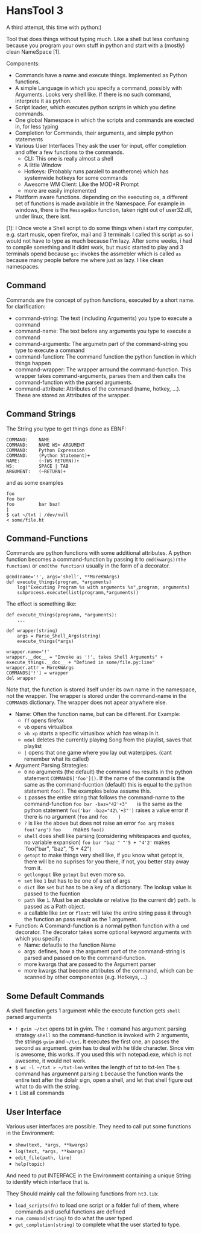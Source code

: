 HansTool 3
========

A third attempt, this time with python:)

Tool that does things without typing much. Like a shell but less confusing
because you program your own stuff in python and start with a (mostly) clean NameSpace [1].

Components:
*   Commands have a name and execute things. Implemented as Python functions.
*   A simple Language in which you specify a command, possibly with Arguments.
    Looks very shell like. If there is no such command, interprete it as python.
*   Script loader, which executes python scripts in which you define commands.
*   One global Namespace in which the scripts and commands are exected in, for less typing
*   Completion for Commands, their arguments, and simple python statements
*   Various User Interfaces They ask the user for input, offer completion and
    offer a few functions to the commands.
    *   CLI: This one is really almost a shell
    *   A little Window
    *   Hotkeys: (Probably runs paralell to anotherone) which has systemwide hotkeys for some commands
    *   Awesome WM Client: Like the MOD+R Prompt
    *   more are easily implemented
*   Plattform aware functions. depending on the executing os, a different set of 
    functions is made available in the Namespace. For example in windows, there is the
    `MessageBox` function, taken right out of user32.dll, under linux, there isnt.

[1]: I Once wrote a Shell script to do some things when i start my computer,
    e.g. start music, open firefox, mail and 3 terminals I called this script
    `as` so i would not have to type as much because I'm lazy. After some
    weeks, i had to compile something and it didnt work, but music started to
    play and 3 terminals opend because `gcc` invokes the assmebler which is
    called `as` because many people before me where just as lazy.
    I like clean namespaces.

Command
-----

Commands are the concept of python functions, executed by a short name.
for clarification:
*   command-string: The text (including Arguments) you type to execute a command
*   command-name: The text before any arguments you type to execute a command
*   command-arguments: The argumetn part of the command-string  you type to execute a command
*   command-function: The command function the python function in which things happen
*   command-wrapper: The wrapper arround the command-function. This wrapper
    takes command-arguments, parses them and then calls the command-function with the parsed arguments.
*   command-attribute:  Attributes of the command (name, hotkey, ...). These are stored as Attributes of the wrapper.


Command Strings
------

The String you type to get things done as EBNF:

    COMMAND:    NAME
    COMMAND:    NAME WS+ ARGUMENT
    COMMAND:    Python Expression
    COMMAND:    (Python Statement)+
    NAME:       (~(WS RETURN))+
    WS:         SPACE | TAB
    ARGUMENT:   (~RETURN)+

and as some examples

    foo
    foo bar
    foo         bar baz!
    |
    $ cat ~/txt | /dev/null
    < some/file.ht


Command-Functions
---


Commands are python functions with some additional attributes. A python function becomes a command-function
by passing it to `cmd(kwargs)(the function)` or `cmd(the function)` usually in the form of a decorator.

    @cmd(name='!', args='shell', **MoreKWArgs)
    def execute_things(program, *arguments)
        log("Executing Program %s with arguments %s",program, arguments)
        subprocess.execute(list(programm,*arguments))

The effect is something like:

    def execute_things(programm, *arguments):
        ...

    def wrapper(string)
        args = Parse_Shell_Args(string)
        execute_things(*args)

    wrapper.name='!'
    wrapper.__doc__ = "Invoke as '!', takes Shell Arguments" + execute_things.__doc__ + "Defined in some/file.py:line"
    wrapper.attr = MoreKWArgs
    COMMANDS['!'] = wrapper
    del wrapper

Note that, the function is stored itself under its own name in the namespace, not the wrapper.
The wrapper is stored under the command-name in the `COMMANDS` dictionary. The
wrapper does not apear anywhere else.


*   Name: Often the function name, but can be different. For Example:
    *   `ff` opens firefox
    *   `vb` opens virtualbox
    *   `vb xp` starts a specific virtualbox which has winxp in it.
    *   `mdel` deletes the currently playing Song from the playlist, saves that playlist
    *   `|` opens that one game where you lay out waterpipes. (cant remember what its called)
*   Argument Parsing Strategies:
    *   `0` no arguments (the default) the command `foo` results in the python statement
        `COMMANDS['foo']()`. If the name of the command is the same as the command-fucntion (default)
        this is equal to the python statement `foo()`. The examples below assume this.
    *   `1` passes the entire string that follows the command-name to the command-function
        `foo bar -baz="42'+3"   ` is the same as the python statement `foo('bar -baz="42\'+3"')`
        raises a value error if there is no argument (`foo` and `foo    `)
    *   `?` is like the above but does not raise an error
        `foo arg` makes `foo('arg')`
        `foo    ` makes `foo()`
    *   `shell` does shell like parsing (considering whitespaces and quotes, no variable expansion)
        `foo bar "baz " "'5 + "4'2'` makes `foo("bar", "baz", "5 + 42")
    *   `getopt` to make things very shell like, if you know what getopt is, there 
        will be no suprises for you there, if not, you better stay away from it.
    *   `getlongopt` like `getopt` but even more so.
    *   `set` like `1` but has to be one of a set of args
    *   `dict` like `set` but has to be a key of a dictionary. The lookup value is passed to the fucntion
    *   `path` like `1`. Must be an absolute or relative (to the current dir) path. Is passed as a Path object.
    *   a callable like `int` or `float`: will take the entire string pass it through the function an pass result as the 1 argument.
*   Function: A Command-function is a normal python function with a `cmd` decorator. The decorator
    takes some optional keyword arguments with which you specify:
    *   Name: defautls to the function Name
    *   args: defines, how a the argument part of the command-string is parsed and passed on to the command-function.
    *   more kwargs that are passed to the Argument parser
    *   more kwargs that become attributes of the command, which can be scanned by other componentes (e.g. Hotkeys, ...)


Some Default Commands
-----------------

A shell function gets 1 argument while the execute function gets `shell` parsed arguments
*   `! gvim ~/txt` opens txt in gvim.
    The `!` comand has argument parsing strategy `shell` so the command-function
    is invoked with 2 arguments, the strings `gvim` and `~/txt`. It
    executes the first one, an passes the second as argument. gvim
    has to deal with he tilde character. Since vim is awesome, this works. If you
    used this with notepad.exe, which is not awesome, it would not work.
*   `$ wc -l ~/txt > ~/txt-len` writes the length of txt to txt-len
    The `$` command has argumennt parsing `1` because the function wants the entire
    text after the dolalr sign, open a shell, and let that shell figure out what to
    do with the string.
*   `l` List all commands


User Interface
-----------

Various user interfaces are possible. They need to call put some functions in the Environment:
*   `show(text, *args, **kwargs)`
*   `log(text, *args, **kwargs)`
*   `edit_file(path, line)`
*   `help(topic)`

And need to put INTERFACE in the Environment containing a unique String to identify which interface that is.

They Should mainly call the following functions from `ht3.lib`:
*   `load_scripts(fn)`  to load one script or a folder full of them, where commands and useful functions are defined
*   `run_command(string)`   to do what the user typed
*   `get_completion(string)` to complete what the user started to type.


